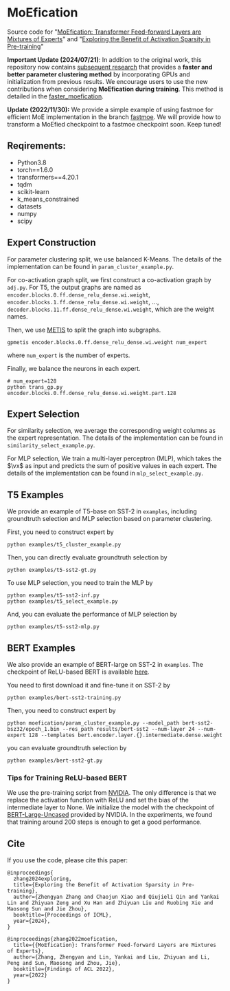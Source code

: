 
# MoEfication

Source code for "[MoEfication: Transformer Feed-forward Layers are Mixtures of Experts](https://arxiv.org/abs/2110.01786)" and "[Exploring the Benefit of Activation Sparsity in Pre-training](https://openreview.net/forum?id=KfXXPCcobh)"

**Important Update (2024/07/21)**: In addition to the original work, this repository now contains [subsequent research](https://openreview.net/forum?id=KfXXPCcobh) that provides a **faster and better parameter clustering method** by incorporating GPUs and initialization from previous results. We encourage users to use the new contributions when considering **MoEfication during training**. This method is detailed in the [faster_moefication](./faster_moefication/README.md).

**Update (2022/11/30):** We provide a simple example of using fastmoe for efficient MoE implementation in the branch [fastmoe](https://github.com/thunlp/MoEfication/tree/fastmoe). We will provide how to transform a MoEfied checkpoint to a fastmoe checkpoint soon. Keep tuned!

## Reqirements:

* Python3.8
* torch==1.6.0
* transformers==4.20.1
* tqdm
* scikit-learn
* k_means_constrained
* datasets
* numpy
* scipy

## Expert Construction

For parameter clustering split, we use balanced K-Means. The details of the implementation can be found in `param_cluster_example.py`.

For co-activation graph split, we first construct a co-activation graph by `adj.py`. For T5, the output graphs are named as `encoder.blocks.0.ff.dense_relu_dense.wi.weight`, `encoder.blocks.1.ff.dense_relu_dense.wi.weight`, ..., `decoder.blocks.11.ff.dense_relu_dense.wi.weight`, which are the weight names.

Then, we use [METIS](http://glaros.dtc.umn.edu/gkhome/metis/metis/download) to split the graph into subgraphs.
```
gpmetis encoder.blocks.0.ff.dense_relu_dense.wi.weight num_expert
```
where `num_expert` is the number of experts.

Finally, we balance the neurons in each expert.
```
# num_expert=128
python trans_gp.py encoder.blocks.0.ff.dense_relu_dense.wi.weight.part.128
```

## Expert Selection

For similarity selection, we average the corresponding weight columns as the expert representation. The details of the implementation can be found in `similarity_select_example.py`.

For MLP selection, We train a multi-layer perceptron (MLP), which takes the $\vx$ as input and predicts the sum of positive values in each expert. The details of the implementation can be found in `mlp_select_example.py`.

## T5 Examples

We provide an example of T5-base on SST-2 in `examples`, including groundtruth selection and MLP selection based on parameter clustering.

First, you need to construct expert by 

```
python examples/t5_cluster_example.py
```

Then, you can directly evaluate groundtruth selection by 

```
python examples/t5-sst2-gt.py
```

To use MLP selection, you need to train the MLP by 

```
python examples/t5-sst2-inf.py
python examples/t5_select_example.py 
```

And, you can evaluate the performance of MLP selection by 

```
python examples/t5-sst2-mlp.py
```

## BERT Examples

We also provide an example of BERT-large on SST-2 in `examples`. The checkpoint of ReLU-based BERT is available [here](https://cloud.tsinghua.edu.cn/f/cce7d1c994904f0f81bd/?dl=1). 

You need to first download it and fine-tune it on SST-2 by 

```
python examples/bert-sst2-training.py
```

Then, you need to construct expert by 

```
python moefication/param_cluster_example.py --model_path bert-sst2-bsz32/epoch_1.bin --res_path results/bert-sst2 --num-layer 24 --num-expert 128 --templates bert.encoder.layer.{}.intermediate.dense.weight
```

you can evaluate groundtruth selection by 

```
python examples/bert-sst2-gt.py
```

### Tips for Training ReLU-based BERT

We use the pre-training script from [NVIDIA](https://github.com/NVIDIA/DeepLearningExamples/tree/master/PyTorch/LanguageModeling/BERT). The only difference is that we replace the activation function with ReLU and set the bias of the intermediate layer to None. We initialize the model with the checkpoint of [BERT-Large-Uncased](https://catalog.ngc.nvidia.com/orgs/nvidia/teams/dle/models/bert_large_pyt_ckpt_mode-pretrain) provided by NVIDIA. In the experiments, we found that training around 200 steps is enough to get a good performance.

## Cite

If you use the code, please cite this paper:

```
@inproceedings{
  zhang2024exploring,
  title={Exploring the Benefit of Activation Sparsity in Pre-training},
  author={Zhengyan Zhang and Chaojun Xiao and Qiujieli Qin and Yankai Lin and Zhiyuan Zeng and Xu Han and Zhiyuan Liu and Ruobing Xie and Maosong Sun and Jie Zhou},
  booktitle={Proceedings of ICML},
  year={2024},
}

@inproceedings{zhang2022moefication,
  title={{MoEfication}: Transformer Feed-forward Layers are Mixtures of Experts},
  author={Zhang, Zhengyan and Lin, Yankai and Liu, Zhiyuan and Li, Peng and Sun, Maosong and Zhou, Jie},
  booktitle={Findings of ACL 2022},
  year={2022}
}
```
